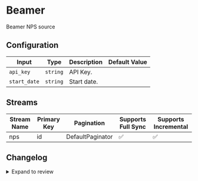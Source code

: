# Beamer
Beamer NPS source

## Configuration

| Input | Type | Description | Default Value |
|-------|------|-------------|---------------|
| `api_key` | `string` | API Key.  |  |
| `start_date` | `string` | Start date.  |  |

## Streams
| Stream Name | Primary Key | Pagination | Supports Full Sync | Supports Incremental |
|-------------|-------------|------------|---------------------|----------------------|
| nps | id | DefaultPaginator | ✅ |  ✅  |

## Changelog

<details>
  <summary>Expand to review</summary>

| Version | Date | Pull Request | Subject |
|---------|------|--------------|---------|
| 0.0.33 | 2025-10-29 | [68876](https://github.com/airbytehq/airbyte/pull/68876) | Update dependencies |
| 0.0.32 | 2025-10-21 | [68379](https://github.com/airbytehq/airbyte/pull/68379) | Update dependencies |
| 0.0.31 | 2025-10-14 | [67995](https://github.com/airbytehq/airbyte/pull/67995) | Update dependencies |
| 0.0.30 | 2025-10-07 | [67161](https://github.com/airbytehq/airbyte/pull/67161) | Update dependencies |
| 0.0.29 | 2025-09-30 | [65652](https://github.com/airbytehq/airbyte/pull/65652) | Update dependencies |
| 0.0.28 | 2025-08-09 | [64657](https://github.com/airbytehq/airbyte/pull/64657) | Update dependencies |
| 0.0.27 | 2025-07-12 | [63055](https://github.com/airbytehq/airbyte/pull/63055) | Update dependencies |
| 0.0.26 | 2025-06-21 | [60658](https://github.com/airbytehq/airbyte/pull/60658) | Update dependencies |
| 0.0.25 | 2025-05-10 | [59785](https://github.com/airbytehq/airbyte/pull/59785) | Update dependencies |
| 0.0.24 | 2025-05-03 | [59335](https://github.com/airbytehq/airbyte/pull/59335) | Update dependencies |
| 0.0.23 | 2025-04-26 | [58720](https://github.com/airbytehq/airbyte/pull/58720) | Update dependencies |
| 0.0.22 | 2025-04-19 | [58277](https://github.com/airbytehq/airbyte/pull/58277) | Update dependencies |
| 0.0.21 | 2025-04-12 | [57607](https://github.com/airbytehq/airbyte/pull/57607) | Update dependencies |
| 0.0.20 | 2025-04-05 | [57149](https://github.com/airbytehq/airbyte/pull/57149) | Update dependencies |
| 0.0.19 | 2025-03-29 | [56617](https://github.com/airbytehq/airbyte/pull/56617) | Update dependencies |
| 0.0.18 | 2025-03-22 | [56144](https://github.com/airbytehq/airbyte/pull/56144) | Update dependencies |
| 0.0.17 | 2025-03-08 | [55412](https://github.com/airbytehq/airbyte/pull/55412) | Update dependencies |
| 0.0.16 | 2025-03-01 | [54835](https://github.com/airbytehq/airbyte/pull/54835) | Update dependencies |
| 0.0.15 | 2025-02-22 | [54237](https://github.com/airbytehq/airbyte/pull/54237) | Update dependencies |
| 0.0.14 | 2025-02-15 | [53897](https://github.com/airbytehq/airbyte/pull/53897) | Update dependencies |
| 0.0.13 | 2025-02-08 | [53397](https://github.com/airbytehq/airbyte/pull/53397) | Update dependencies |
| 0.0.12 | 2025-02-01 | [52923](https://github.com/airbytehq/airbyte/pull/52923) | Update dependencies |
| 0.0.11 | 2025-01-25 | [52159](https://github.com/airbytehq/airbyte/pull/52159) | Update dependencies |
| 0.0.10 | 2025-01-18 | [51738](https://github.com/airbytehq/airbyte/pull/51738) | Update dependencies |
| 0.0.9 | 2025-01-11 | [51254](https://github.com/airbytehq/airbyte/pull/51254) | Update dependencies |
| 0.0.8 | 2024-12-28 | [50467](https://github.com/airbytehq/airbyte/pull/50467) | Update dependencies |
| 0.0.7 | 2024-12-21 | [50215](https://github.com/airbytehq/airbyte/pull/50215) | Update dependencies |
| 0.0.6 | 2024-12-14 | [49567](https://github.com/airbytehq/airbyte/pull/49567) | Update dependencies |
| 0.0.5 | 2024-12-12 | [49015](https://github.com/airbytehq/airbyte/pull/49015) | Update dependencies |
| 0.0.4 | 2024-11-05 | [48354](https://github.com/airbytehq/airbyte/pull/48354) | Revert to source-declarative-manifest v5.17.0 |
| 0.0.2 | 2024-11-05 | [48335](https://github.com/airbytehq/airbyte/pull/48335) | Update dependencies |
| 0.0.1 | 2024-09-17 | | Initial release by [@caydenm](https://github.com/caydenm) via Connector Builder |

</details>
